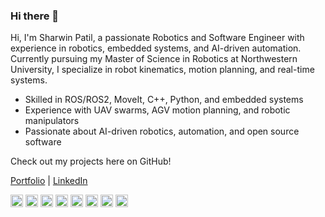 ### Hi there 👋
Hi, I'm Sharwin Patil, a passionate Robotics and Software Engineer with experience in robotics, embedded systems, and AI-driven automation. Currently pursuing my Master of Science in Robotics at Northwestern University, I specialize in robot kinematics, motion planning, and real-time systems.

- Skilled in ROS/ROS2, MoveIt, C++, Python, and embedded systems
- Experience with UAV swarms, AGV motion planning, and robotic manipulators
- Passionate about AI-driven robotics, automation, and open source software

Check out my projects here on GitHub!

[Portfolio](https://www.sharwinpatil.info) | [LinkedIn](https://www.linkedin.com/in/sharwinpatil/)


<img src="https://img.shields.io/badge/ROS-22314E?style=flat-square&logo=ROS&logoColor=white" height="20"/> <img src="https://img.shields.io/badge/C-00599C?style=flat-square&logo=C&logoColor=white" height="20"/> <img src="https://img.shields.io/badge/C++-00599C?style=flat-square&logo=C%2B%2B&logoColor=white" height="20"/>  <img src="https://img.shields.io/badge/Python-3766AB?style=flat-square&logo=Python&logoColor=white" height="20"/> <img src="https://img.shields.io/badge/C%23-239120?style=flat-square&logo=C%23&logoColor=white" height="20"/> <img src="https://img.shields.io/badge/Java-007396?style=flat-square&logo=Java&logoColor=white" height="20"/> <img src="https://img.shields.io/badge/MATLAB-FF452F?style=flat-square&logo=Mathworks&logoColor=white" height="20"/>  <img src="https://img.shields.io/badge/SolidWorks-FF3333?style=flat-square&logo=Solidworks&logoColor=white" height="20"/> 




<!--
<div style="display: flex; flex-wrap: wrap;">
    <img style="height: 170px; width: auto;" align="left" src="https://github-readme-stats.vercel.app/api/top-langs?username=Sharwin24&show_icons=true&locale=en&layout=compact" alt="Sharwin24" />
</div>
-->
